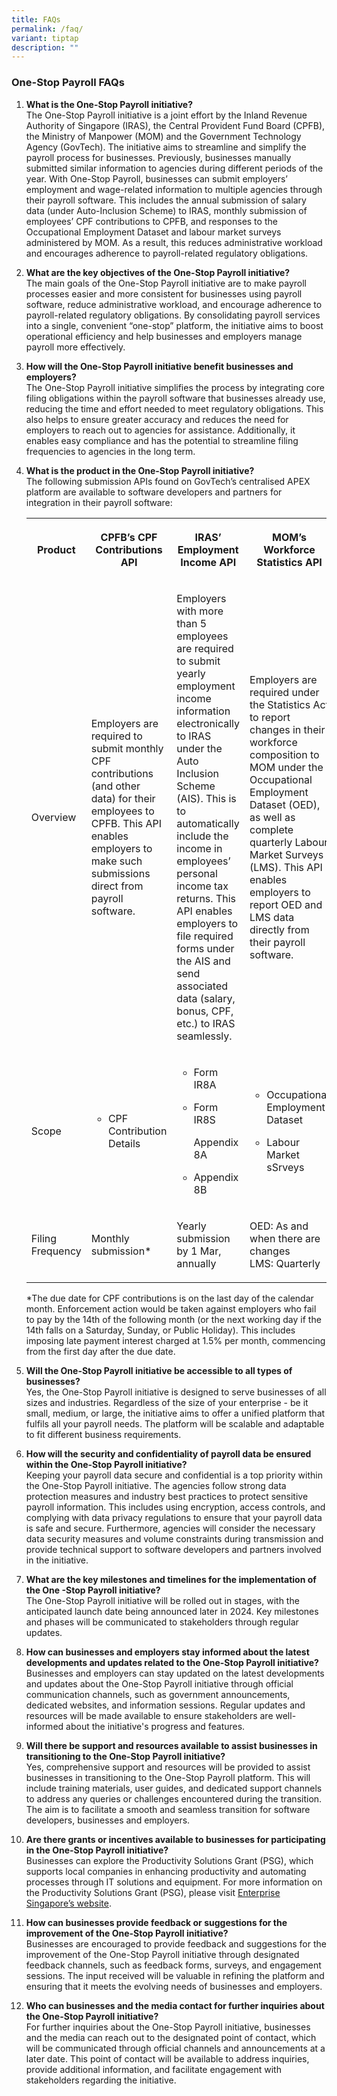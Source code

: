 ```yaml
---
title: FAQs
permalink: /faq/
variant: tiptap
description: ""
---
```

<h3><strong>One-Stop Payroll FAQs</strong></h3>
<ol>
<li>
<p><strong>What is the One-Stop Payroll initiative? </strong>
<br>The One-Stop Payroll initiative is a joint effort by the Inland Revenue
Authority of Singapore (IRAS), the Central Provident Fund Board (CPFB),
the Ministry of Manpower (MOM) and the Government Technology Agency (GovTech).
The initiative aims to streamline and simplify the payroll process for
businesses. Previously, businesses manually submitted similar information
to agencies during different periods of the year. With One-Stop Payroll,
businesses can submit employers’ employment and wage-related information
to multiple agencies through their payroll software. This includes the
annual submission of salary data (under Auto-Inclusion Scheme) to IRAS,
monthly submission of employees’ CPF contributions to CPFB, and responses
to the Occupational Employment Dataset and labour market surveys administered
by MOM. As a result, this reduces administrative workload and encourages
adherence to payroll-related regulatory obligations.
<br>
</p>
</li>
<li>
<p><strong>What are the key objectives of the One-Stop Payroll initiative? </strong>
<br>The main goals of the One-Stop Payroll initiative are to make payroll
processes easier and more consistent for businesses using payroll software,
reduce administrative workload, and encourage adherence to payroll-related
regulatory obligations. By consolidating payroll services into a single,
convenient “one-stop” platform, the initiative aims to boost operational
efficiency and help businesses and employers manage payroll more effectively.
<br>
</p>
</li>
<li>
<p><strong>How will the One-Stop Payroll initiative benefit businesses and employers? </strong>
<br>The One-Stop Payroll initiative simplifies the process by integrating
core filing obligations within the payroll software that businesses already
use, reducing the time and effort needed to meet regulatory obligations.
This also helps to ensure greater accuracy and reduces the need for employers
to reach out to agencies for assistance. Additionally, it enables easy
compliance and has the potential to streamline filing frequencies to agencies
in the long term.
<br>
</p>
</li>
<li>
<p><strong>What is the product in the One-Stop Payroll initiative? </strong>
<br>The following submission APIs found on GovTech’s centralised APEX platform
are available to software developers and partners for integration in their
payroll software:</p>
<table style="minWidth: 100px">
<colgroup>
<col>
<col>
<col>
<col>
</colgroup>
<tbody>
<tr>
<th rowspan="1" colspan="1">
<p>Product</p>
</th>
<th rowspan="1" colspan="1">
<p>CPFB’s CPF Contributions API</p>
</th>
<th rowspan="1" colspan="1">
<p>IRAS’ Employment Income API</p>
</th>
<th rowspan="1" colspan="1">
<p>MOM’s Workforce Statistics API</p>
</th>
</tr>
<tr>
<td rowspan="1" colspan="1">
<p>Overview</p>
</td>
<td rowspan="1" colspan="1">
<p>Employers are required to submit monthly CPF contributions (and other
data) for their employees to CPFB. This API enables employers to make such
submissions direct from payroll software.</p>
</td>
<td rowspan="1" colspan="1">
<p>Employers with more than 5 employees are required to submit yearly employment
income information electronically to IRAS under the Auto Inclusion Scheme
(AIS). This is to automatically include the income in employees’ personal
income tax returns. This API enables employers to file required forms under
the AIS and send associated data (salary, bonus, CPF, etc.) to IRAS seamlessly.</p>
</td>
<td rowspan="1" colspan="1">
<p>Employers are required under the Statistics Act to report changes in their
workforce composition to MOM under the Occupational Employment Dataset
(OED), as well as complete quarterly Labour Market Surveys (LMS). This
API enables employers to report OED and LMS data directly from their payroll
software.</p>
</td>
</tr>
<tr>
<td rowspan="1" colspan="1">
<p>Scope</p>
</td>
<td rowspan="1" colspan="1">
<ul data-tight="true" class="tight">
<li>
<p>CPF Contribution Details</p>
</li>
</ul>
</td>
<td rowspan="1" colspan="1">
<ul data-tight="true" class="tight">
<li>
<p>Form IR8A</p>
</li>
<li>
<p>Form IR8S</p>
<p>Appendix 8A</p>
</li>
<li>
<p>Appendix 8B</p>
</li>
</ul>
<p></p>
</td>
<td rowspan="1" colspan="1">
<ul data-tight="true" class="tight">
<li>
<p>Occupational Employment Dataset</p>
</li>
<li>
<p>Labour Market sSrveys</p>
</li>
</ul>
</td>
</tr>
<tr>
<td rowspan="1" colspan="1">
<p>Filing Frequency</p>
</td>
<td rowspan="1" colspan="1">
<p>Monthly submission*</p>
</td>
<td rowspan="1" colspan="1">
<p>Yearly submission by 1 Mar, annually</p>
</td>
<td rowspan="1" colspan="1">
<p>OED: As and when there are changes
<br>LMS: Quarterly</p>
</td>
</tr>
</tbody>
</table>
<p>*The due date for CPF contributions is on the last day of the calendar
month. Enforcement action would be taken against employers who fail to
pay by the 14th of the following month (or the next working day if the
14th falls on a Saturday, Sunday, or Public Holiday). This includes imposing
late payment interest charged at 1.5% per month, commencing from the first
day after the due date.</p>
</li>
</ol>
<ol start="5">
<li>
<p><strong>Will the One-Stop Payroll initiative be accessible to all types of businesses? </strong>
<br>Yes, the One-Stop Payroll initiative is designed to serve businesses of
all sizes and industries. Regardless of the size of your enterprise - be
it small, medium, or large, the initiative aims to offer a unified platform
that fulfils all your payroll needs. The platform will be scalable and
adaptable to fit different business requirements.
<br>
</p>
</li>
<li>
<p><strong>How will the security and confidentiality of payroll data be ensured within the One-Stop Payroll initiative? </strong>
<br>Keeping your payroll data secure and confidential is a top priority within
the One-Stop Payroll initiative. The agencies follow strong data protection
measures and industry best practices to protect sensitive payroll information.
This includes using encryption, access controls, and complying with data
privacy regulations to ensure that your payroll data is safe and secure.
Furthermore, agencies will consider the necessary data security measures
and volume constraints during transmission and provide technical support
to software developers and partners involved in the initiative.
<br>
</p>
</li>
<li>
<p><strong>What are the key milestones and timelines for the implementation of the One -Stop Payroll initiative? </strong>
<br>The One-Stop Payroll initiative will be rolled out in stages, with the
anticipated launch date being announced later in 2024. Key milestones and
phases will be communicated to stakeholders through regular updates.
<br>
</p>
</li>
<li>
<p><strong>How can businesses and employers stay informed about the latest developments and updates related to the One-Stop Payroll initiative? </strong>
<br>Businesses and employers can stay updated on the latest developments and
updates about the One-Stop Payroll initiative through official communication
channels, such as government announcements, dedicated websites, and information
sessions. Regular updates and resources will be made available to ensure
stakeholders are well-informed about the initiative's progress and features.
<br>
</p>
</li>
<li>
<p><strong>Will there be support and resources available to assist businesses in transitioning to the One-Stop Payroll initiative? </strong>
<br>Yes, comprehensive support and resources will be provided to assist businesses
in transitioning to the One-Stop Payroll platform. This will include training
materials, user guides, and dedicated support channels to address any queries
or challenges encountered during the transition. The aim is to facilitate
a smooth and seamless transition for software developers, businesses and
employers.
<br>
</p>
</li>
<li>
<p><strong>Are there grants or incentives available to businesses for participating in the One-Stop Payroll initiative? </strong>
<br>Businesses can explore the Productivity Solutions Grant (PSG), which supports
local companies in enhancing productivity and automating processes through
IT solutions and equipment. For more information on the Productivity Solutions
Grant (PSG), please visit <a href="https://www.enterprisesg.gov.sg/financial-support/productivity-solutions-grant" rel="noopener noreferrer nofollow" target="_blank">Enterprise Singapore’s website</a>.
<br>
</p>
</li>
<li>
<p><strong>How can businesses provide feedback or suggestions for the improvement of the One-Stop Payroll initiative?</strong> 
<br>Businesses are encouraged to provide feedback and suggestions for the
improvement of the One-Stop Payroll initiative through designated feedback
channels, such as feedback forms, surveys, and engagement sessions. The
input received will be valuable in refining the platform and ensuring that
it meets the evolving needs of businesses and employers.
<br>
</p>
</li>
<li>
<p><strong>Who can businesses and the media contact for further inquiries about the One-Stop Payroll initiative? </strong>
<br>For further inquiries about the One-Stop Payroll initiative, businesses
and the media can reach out to the designated point of contact, which will
be communicated through official channels and announcements at a later
date. This point of contact will be available to address inquiries, provide
additional information, and facilitate engagement with stakeholders regarding
the initiative.</p>
</li>
</ol>
<p></p>